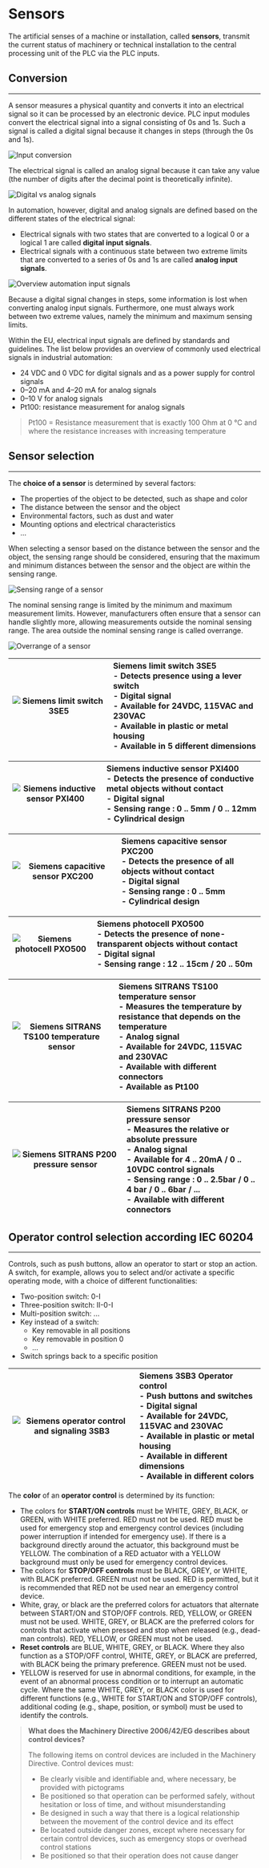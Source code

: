 # Sensors

The artificial senses of a machine or installation, called **sensors**, transmit the current status of machinery or technical installation to the central processing unit of the PLC via the PLC inputs.

## Conversion
---
A sensor measures a physical quantity and converts it into an electrical signal so it can be processed by an electronic device. PLC input modules convert the electrical signal into a signal consisting of 0s and 1s. Such a signal is called a digital signal because it changes in steps (through the 0s and 1s).

![Input conversion](/images/input_conversion.png "Input conversion")

The electrical signal is called an analog signal because it can take any value (the number of digits after the decimal point is theoretically infinite).

![Digital vs analog signals](/images/digital_vs_analog.png "Digital vs analog signals")

In automation, however, digital and analog signals are defined based on the different states of the electrical signal:
- Electrical signals with two states that are converted to a logical 0 or a logical 1 are called **digital input signals**.
- Electrical signals with a continuous state between two extreme limits that are converted to a series of 0s and 1s are called **analog input signals**.

![Overview automation input signals](/images/overview_input_signals.png "Overview automation input signals")

Because a digital signal changes in steps, some information is lost when converting analog input signals. Furthermore, one must always work between two extreme values, namely the minimum and maximum sensing limits.

Within the EU, electrical input signals are defined by standards and guidelines. The list below provides an overview of commonly used electrical signals in industrial automation:
- 24 VDC and 0 VDC for digital signals and as a power supply for control signals
- 0–20 mA and 4–20 mA for analog signals
- 0–10 V for analog signals
- Pt100: resistance measurement for analog signals

> Pt100 = Resistance measurement that is exactly 100 Ohm at 0 °C and where the resistance increases with increasing temperature

## Sensor selection
---
The **choice of a sensor** is determined by several factors:
- The properties of the object to be detected, such as shape and color
- The distance between the sensor and the object
- Environmental factors, such as dust and water
- Mounting options and electrical characteristics
- …

When selecting a sensor based on the distance between the sensor and the object, the sensing range should be considered, ensuring that the maximum and minimum distances between the sensor and the object are within the sensing range.

![Sensing range of a sensor](/images/sensor_distance.png "Sensing range of a sensor")

The nominal sensing range is limited by the minimum and maximum measurement limits. However, manufacturers often ensure that a sensor can handle slightly more, allowing measurements outside the nominal sensing range. The area outside the nominal sensing range is called overrange.

![Overrange of a sensor](/images/sensor_range.png "Overrange of a sensor")

| ![Siemens limit switch 3SE5](/images/Siemens_3SE5.png "Siemens limit switch 3SE5, ©2020 Siemens") | Siemens limit switch 3SE5 <br> - Detects presence using a lever switch <br> - Digital signal <br> - Available for 24VDC, 115VAC and 230VAC <br> - Available in plastic or metal housing <br> - Available in 5 different dimensions | 
| :---: | :--- |

| ![Siemens inductive sensor PXI400](/images/Siemens_PXI400.png "Siemens inductive sensor PXI400, ©2020 Siemens") | Siemens inductive sensor PXI400 <br> - Detects the presence of conductive metal objects without contact <br> - Digital signal <br> - Sensing range : 0 .. 5mm / 0 .. 12mm <br> - Cylindrical design | 
| :---: | :--- |

| ![Siemens capacitive sensor PXC200](/images/Siemens_PXC200.png "Siemens capacitive sensor PXC200, ©2020 Siemens") | Siemens capacitive sensor PXC200 <br> - Detects the presence of all objects without contact <br> - Digital signal <br> - Sensing range : 0 .. 5mm <br> - Cylindrical design | 
| :---: | :--- |

| ![Siemens photocell PXO500](/images/Siemens_PXO500.png "Siemens photocell PXO500, ©2020 Siemens") | Siemens photocell PXO500 <br> - Detects the presence of none-transparent objects without contact <br> - Digital signal <br> - Sensing range : 12 .. 15cm / 20 .. 50m | 
| :---: | :--- |

| ![Siemens SITRANS TS100 temperature sensor](/images/Siemens_TS100.png "Siemens SITRANS TS100 temperature sensor, ©2020 Siemens") | Siemens SITRANS TS100 temperature sensor <br> - Measures the temperature by resistance that depends on the temperature <br> - Analog signal <br> - Available for 24VDC, 115VAC and 230VAC <br> - Available with different connectors <br> - Available as Pt100 | 
| :---: | :--- |

| ![Siemens SITRANS P200 pressure sensor](/images/Siemens_P200.png "Siemens SITRANS P200 pressure sensor, ©2020 Siemens") | Siemens SITRANS P200 pressure sensor <br> - Measures the relative or absolute pressure <br> - Analog signal <br> - Available for 4 .. 20mA / 0 .. 10VDC control signals <br> - Sensing range : 0 .. 2.5bar / 0 .. 4 bar / 0 .. 6bar / ... <br> - Available with different connectors | 
| :---: | :--- |

## Operator control selection according IEC 60204
---
Controls, such as push buttons, allow an operator to start or stop an action. A switch, for example, allows you to select and/or activate a specific operating mode, with a choice of different functionalities:
- Two-position switch: 0-I
- Three-position switch: II-0-I
- Multi-position switch: …
- Key instead of a switch:
	- Key removable in all positions
	- Key removable in position 0
	- …
- Switch springs back to a specific position

| ![Siemens operator control and signaling 3SB3](/images/Siemens_SB3.png "Operator control and signaling 3SB3, ©2020 Siemens") | Siemens 3SB3 Operator control <br> - Push buttons and switches <br> - Digital signal <br> - Available for 24VDC, 115VAC and 230VAC <br> - Available in plastic or metal housing <br> - Available in different dimensions <br> - Available in different colors | 
| :---: | :--- |

The **color** of an **operator control** is determined by its function:
- The colors for **START/ON controls** must be WHITE, GREY, BLACK, or GREEN, with WHITE preferred. RED must not be used.
RED must be used for emergency stop and emergency control devices (including power interruption if intended for emergency use). If there is a background directly around the actuator, this background must be YELLOW. The combination of a RED actuator with a YELLOW background must only be used for emergency control devices.
- The colors for **STOP/OFF controls** must be BLACK, GREY, or WHITE, with BLACK preferred. GREEN must not be used. RED is permitted, but it is recommended that RED not be used near an emergency control device.
- White, gray, or black are the preferred colors for actuators that alternate between START/ON and STOP/OFF controls. RED, YELLOW, or GREEN must not be used. WHITE, GREY, or BLACK are the preferred colors for controls that activate when pressed and stop when released (e.g., dead-man controls). RED, YELLOW, or GREEN must not be used.
- **Reset controls** are BLUE, WHITE, GREY, or BLACK. Where they also function as a STOP/OFF control, WHITE, GREY, or BLACK are preferred, with BLACK being the primary preference. GREEN must not be used.
- YELLOW is reserved for use in abnormal conditions, for example, in the event of an abnormal process condition or to interrupt an automatic cycle.
Where the same WHITE, GREY, or BLACK color is used for different functions (e.g., WHITE for START/ON and STOP/OFF controls), additional coding (e.g., shape, position, or symbol) must be used to identify the controls.

> **What does the Machinery Directive 2006/42/EG describes about control devices?**
>
> The following items on control devices are included in the Machinery Directive. Control devices must:
> - Be clearly visible and identifiable and, where necessary, be provided with pictograms
> - Be positioned so that operation can be performed safely, without hesitation or loss of time, and without misunderstanding
> - Be designed in such a way that there is a logical relationship between the movement of the control device and its effect
> - Be located outside danger zones, except where necessary for certain control devices, such as emergency stops or overhead control stations
> - Be positioned so that their operation does not cause danger

